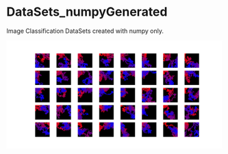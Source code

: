 # DataSets_numpyGenerated
Image Classification DataSets created with numpy only.

![DataSet generated with 'BrownianDataSet.py' file](figBrownian.png)
